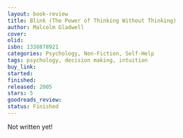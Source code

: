 ```yaml
---
layout: book-review
title: Blink (The Power of Thinking Without Thinking)
author: Malcolm Gladwell
cover:
olid:
isbn: 1338878921
categories: Psychology, Non-Fiction, Self-Help
tags: psychology, decision making, intuition
buy_link:
started:
finished:
released: 2005
stars: 5
goodreads_review:
status: Finished
---
```


Not written yet!
